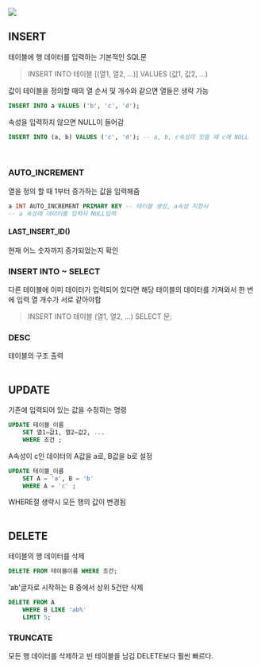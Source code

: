 ![](https://velog.velcdn.com/images/dodo4723/post/cacc733d-b93f-40ef-940f-c80271eb4b0d/image.jpg)

## INSERT
테이블에 행 데이터를 입력하는 기본적인 SQL문
> INSERT INTO 테이블 [(열1, 열2, ...)] VALUES (값1, 값2, ...)

값이 테이블을 정의할 때의 열 순서 및 개수와 같으면 열들은 생략 가능
```sql
INSERT INTO a VALUES ('b', 'c', 'd');
```
속성을 입력하지 않으면 NULL이 들어감
```sql
INSERT INTO (a, b) VALUES ('c', 'd'); -- a, b, c속성이 있을 때 c에 NULL
```
<br/>

### AUTO_INCREMENT
열을 정의 할 때 1부터 증가하는 값을 입력해줌
```sql
a INT AUTO_INCREMENT PRIMARY KEY -- 테이블 생성, a속성 지정시
-- a 속성에 데이터를 입력시 NULL입력
```
#### LAST_INSERT_ID()
현재 어느 숫자까지 증가되었는지 확인
<br/>

### INSERT INTO ~ SELECT
다른 테이블에 이미 데이터가 입력되어 있다면 해당 테이블의 데이터를 가져와서 한 번에 입력
열 개수가 서로 같아야함
> INSERT INTO 테이블 (열1, 열2, ...)
	SELECT 문;
    
### DESC
테이블의 구조 출력
<br/>
<br/>

## UPDATE
기존에 입력되어 있는 값을 수정하는 명령
```sql
UPDATE 테이블_이름
	SET 열1=값1, 열2=값2, ...
    WHERE 조건 ;
```

A속성이 c인 데이터의 A값을 a로, B값을 b로 설정 
```sql
UPDATE 테이블_이름
	SET A = 'a', B = 'b'
    WHERE A = 'c' ;
```
WHERE절 생략시 모든 행의 값이 변경됨
<br/>
<br/>

## DELETE
테이블의 행 데이터를 삭제
```sql
DELETE FROM 테이블이름 WHERE 조건;
```
'ab'글자로 시작하는 B 중에서 상위 5건만 삭제
```sql
DELETE FROM A 
	WHERE B LIKE 'ab%'
    LIMIT 5;
```
### TRUNCATE
모든 행 데이터를 삭제하고 빈 테이블을 남김
DELETE보다 훨씬 빠르다.